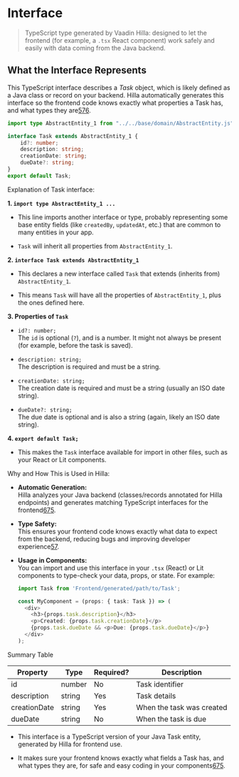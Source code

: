 # Interface

> TypeScript type generated by Vaadin Hilla: designed to let the frontend (for example, a `.tsx` React component) work safely and easily with data coming from the Java backend. 

## What the Interface Represents

This TypeScript interface describes a *Task* object, which is likely defined as a Java class or record on your backend. Hilla automatically generates this interface so the frontend code knows exactly what properties a Task has, and what types they are[5](https://albertprofe.dev/springboot/boot-concepts-vaadin-hilla.html)[7](https://vaadin.com/docs/latest/building-apps/business-logic/add-service/hilla)[6](https://vaadin.com/docs/latest/hilla/lit/guides/endpoints).

```typescript
import type AbstractEntity_1 from "../../base/domain/AbstractEntity.js";

interface Task extends AbstractEntity_1 {
    id?: number;
    description: string;
    creationDate: string;
    dueDate?: string;
}
export default Task;
```

Explanation of Task interface:

**1. `import type AbstractEntity_1 ...`**

- This line imports another interface or type, probably representing some base entity fields (like `createdBy`, `updatedAt`, etc.) that are common to many entities in your app.

- `Task` will inherit all properties from `AbstractEntity_1`.

**2. `interface Task extends AbstractEntity_1`**

- This declares a new interface called `Task` that extends (inherits from) `AbstractEntity_1`.

- This means `Task` will have all the properties of `AbstractEntity_1`, plus the ones defined here.

**3. Properties of `Task`**

- `id?: number;`  
  The `id` is optional (`?`), and is a number. It might not always be present (for example, before the task is saved).

- `description: string;`  
  The description is required and must be a string.

- `creationDate: string;`  
  The creation date is required and must be a string (usually an ISO date string).

- `dueDate?: string;`  
  The due date is optional and is also a string (again, likely an ISO date string).

**4. `export default Task;`**

- This makes the `Task` interface available for import in other files, such as your React or Lit components.

Why and How This is Used in Hilla:

- **Automatic Generation:**  
  Hilla analyzes your Java backend (classes/records annotated for Hilla endpoints) and generates matching TypeScript interfaces for the frontend[6](https://vaadin.com/docs/latest/hilla/lit/guides/endpoints)[7](https://vaadin.com/docs/latest/building-apps/business-logic/add-service/hilla)[5](https://albertprofe.dev/springboot/boot-concepts-vaadin-hilla.html).

- **Type Safety:**  
  This ensures your frontend code knows exactly what data to expect from the backend, reducing bugs and improving developer experience[5](https://albertprofe.dev/springboot/boot-concepts-vaadin-hilla.html)[7](https://vaadin.com/docs/latest/building-apps/business-logic/add-service/hilla).

- **Usage in Components:**  
  You can import and use this interface in your `.tsx` (React) or Lit components to type-check your data, props, or state. For example:
  
  ```typescript
  import Task from 'Frontend/generated/path/to/Task';
  
  const MyComponent = (props: { task: Task }) => (
    <div>
      <h3>{props.task.description}</h3>
      <p>Created: {props.task.creationDate}</p>
      {props.task.dueDate && <p>Due: {props.task.dueDate}</p>}
    </div>
  );
  ```

Summary Table

| Property     | Type   | Required? | Description               |
| ------------ | ------ | --------- | ------------------------- |
| id           | number | No        | Task identifier           |
| description  | string | Yes       | Task details              |
| creationDate | string | Yes       | When the task was created |
| dueDate      | string | No        | When the task is due      |

- This interface is a TypeScript version of your Java Task entity, generated by Hilla for frontend use.

- It makes sure your frontend knows exactly what fields a Task has, and what types they are, for safe and easy coding in your components[6](https://vaadin.com/docs/latest/hilla/lit/guides/endpoints)[7](https://vaadin.com/docs/latest/building-apps/business-logic/add-service/hilla)[5](https://albertprofe.dev/springboot/boot-concepts-vaadin-hilla.html).
